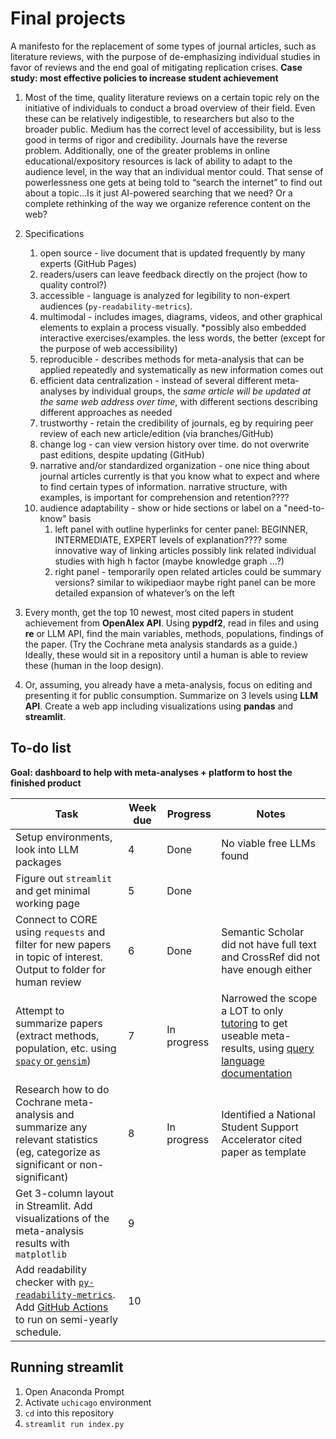 # Final projects
A manifesto for the replacement of some types of journal articles, such as literature reviews, with the purpose of de-emphasizing individual studies in favor of reviews and the end goal of mitigating replication crises. **Case study: most effective policies to increase student achievement**
1. Most of the time, quality literature reviews on a certain topic rely on the initiative of individuals to conduct a broad overview of their field. Even these can be relatively indigestible, to researchers but also to the broader public. Medium has the correct level of accessibility, but is less good in terms of rigor and credibility. Journals have the reverse problem. Additionally, one of the greater problems in online educational/expository resources is lack of ability to adapt to the audience level, in the way that an individual mentor could. That sense of powerlessness one gets at being told to “search the internet” to find out about a topic…Is it just AI-powered searching that we need? Or a complete rethinking of the way we organize reference content on the web?
2. Specifications
   1. open source - live document that is updated frequently by many experts (GitHub Pages)
   2. readers/users can leave feedback directly on the project (how to quality control?)
   3. accessible - language is analyzed for legibility to non-expert audiences (`py-readability-metrics`). 
   4. multimodal - includes images, diagrams, videos, and other graphical elements to explain a process visually. *possibly also embedded interactive exercises/examples. the less words, the better (except for the purpose of web accessibility)
   5. reproducible - describes methods for meta-analysis that can be applied repeatedly and systematically as new information comes out
   6. efficient data centralization - instead of several different meta-analyses by individual groups, the *same article will be updated at the same web address over time*, with different sections describing different approaches as needed
   7. trustworthy - retain the credibility of journals, eg by requiring peer review of each new article/edition (via branches/GitHub)
   8. change log - can view version history over time. do not overwrite past editions, despite updating (GitHub)
   9. narrative and/or standardized organization - one nice thing about journal articles currently is that you know what to expect and where to find certain types of information. narrative structure, with examples, is important for comprehension and retention???? 
   10. audience adaptability - show or hide sections or label on a "need-to-know" basis
       1. left panel with outline hyperlinks for center panel: BEGINNER, INTERMEDIATE, EXPERT levels of explanation???? some innovative way of linking articles possibly link related individual studies with high h factor (maybe knowledge graph ...?) 
       2. right panel - temporarily open related articles could be summary versions? similar to wikipediaor maybe right panel can be more detailed expansion of whatever’s on the left

3.  Every month, get the top 10 newest, most cited papers in student achievement from **OpenAlex API**. Using **pypdf2**, read in files and using **re** or LLM API, find the main variables, methods, populations, findings of the paper. (Try the Cochrane meta analysis standards as a guide.) Ideally, these would sit in a repository until a human is able to review these (human in the loop design). 
4. Or, assuming, you already have a meta-analysis, focus on editing and presenting it for public consumption. Summarize on 3 levels using **LLM API**. Create a web app including visualizations using **pandas** and **streamlit**.

## To-do list

**Goal: dashboard to help with meta-analyses + platform to host the finished product**

| Task                                                         | Week due | Progress    | Notes                                                        |
| ------------------------------------------------------------ | -------- | ----------- | ------------------------------------------------------------ |
| Setup environments, look into LLM packages                   | 4        | Done        | No viable free LLMs found                                    |
| Figure out `streamlit` and get minimal working page          | 5        | Done        |                                                              |
| Connect to CORE using `requests` and filter for new papers in topic of interest. Output to folder for human review | 6        | Done        | Semantic Scholar did not have full text and CrossRef did not have enough either |
| Attempt to summarize papers (extract methods, population, etc. using [`spacy` or `gensim`](https://www.turing.com/kb/5-powerful-text-summarization-techniques-in-python)) | 7        | In progress | Narrowed the scope a LOT to only [tutoring](https://studentsupportaccelerator.com/research/to-date) to get useable meta-results, using [query language documentation](https://api.core.ac.uk/docs/v3#section/How-to-search) |
| Research how to do Cochrane meta-analysis and summarize any relevant statistics (eg, categorize as significant or non-significant) | 8        | In progress | Identified a National Student Support Accelerator cited paper as template |
| Get 3-column layout in Streamlit. Add visualizations of the meta-analysis results with `matplotlib` | 9        |             |                                                              |
| Add readability checker with [`py-readability-metrics`](https://levelup.gitconnected.com/determine-the-reading-level-of-a-text-with-python-d2f9dccee6bf). Add [GitHub Actions](https://jasonet.co/posts/scheduled-actions/) to run on semi-yearly schedule. | 10       |             |                                                              |

## Running streamlit

1. Open Anaconda Prompt
2. Activate `uchicago` environment
3. `cd` into this repository 
4. `streamlit run index.py`

